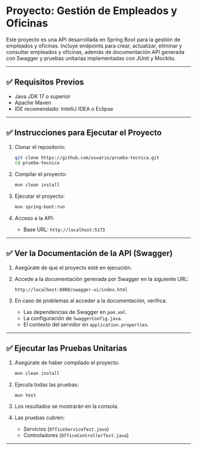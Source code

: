 # Proyecto: Gestión de Empleados y Oficinas

Este proyecto es una API desarrollada en Spring Boot para la gestión de empleados y oficinas. Incluye endpoints para crear, actualizar, eliminar y consultar empleados y oficinas, además de documentación API generada con Swagger y pruebas unitarias implementadas con JUnit y Mockito.

---

## ✅ **Requisitos Previos**

- Java JDK 17 o superior
- Apache Maven
- IDE recomendado: IntelliJ IDEA o Eclipse

---

## ✅ **Instrucciones para Ejecutar el Proyecto**

1. Clonar el repositorio:

   ```bash
   git clone https://github.com/usuario/prueba-tecnica.git
   cd prueba-tecnica
   ```

2. Compilar el proyecto:

   ```bash
   mvn clean install
   ```

3. Ejecutar el proyecto:

   ```bash
   mvn spring-boot:run
   ```

4. Acceso a la API:

   - Base URL: `http://localhost:5173`

---

## ✅ **Ver la Documentación de la API (Swagger)**

1. Asegúrate de que el proyecto esté en ejecución.

2. Accede a la documentación generada por Swagger en la siguiente URL:

   ```
   http://localhost:8080/swagger-ui/index.html
   ```

3. En caso de problemas al acceder a la documentación, verifica:
   - Las dependencias de Swagger en `pom.xml`.
   - La configuración de `SwaggerConfig.java`.
   - El contexto del servidor en `application.properties`.

---

## ✅ **Ejecutar las Pruebas Unitarias**

1. Asegúrate de haber compilado el proyecto:

   ```bash
   mvn clean install
   ```

2. Ejecuta todas las pruebas:

   ```bash
   mvn test
   ```

3. Los resultados se mostrarán en la consola.

4. Las pruebas cubren:
   - Servicios (`OfficeServiceTest.java`)
   - Controladores (`OfficeControllerTest.java`)

---
